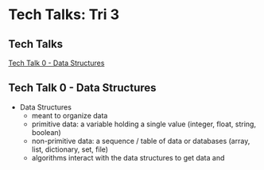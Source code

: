 # Tech Talks: Tri 3 #

## Tech Talks ##
[Tech Talk 0 - Data Structures](#tech-talk-0---data-structures)

## Tech Talk 0 - Data Structures ##

* Data Structures
  * meant to organize data
  * primitive data: a variable holding a single value (integer, float, string, boolean) 
  * non-primitive data: a sequence / table of data or databases (array, list, dictionary, set, file)
  * algorithms interact with the data structures to get data and 




